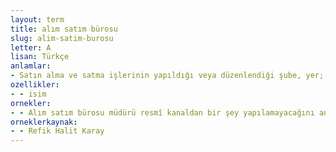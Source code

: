 ```yaml
---
layout: term
title: alım satım bürosu
slug: alim-satim-burosu
letter: A
lisan: Türkçe
anlamlar:
- Satın alma ve satma işlerinin yapıldığı veya düzenlendiği şube, yer; alım satım ofisi
ozellikler:
- - isim
ornekler:
- - Alım satım bürosu müdürü resmî kanaldan bir şey yapılamayacağını anlamıştı.
orneklerkaynak:
- - Refik Halit Karay
---
```

